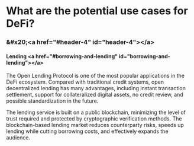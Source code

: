 <h1>What are the potential use cases for DeFi? </h1>
<h3>&amp;#x20;&lt;a href=&quot;#header-4&quot; id=&quot;header-4&quot;&gt;&lt;/a&gt;</h3>
<h4>Lending &lt;a href=&quot;#borrowing-and-lending&quot; id=&quot;borrowing-and-lending&quot;&gt;&lt;/a&gt;</h4>
<p>The Open Lending Protocol is one of the most popular applications in the DeFi ecosystem. Compared with traditional credit systems, open decentralized lending has many advantages, including instant transaction settlement, support for collateralized digital assets, no credit review, and possible standardization in the future. </p>
<p>The lending service is built on a public blockchain, minimizing the level of trust required and protected by cryptographic verification methods. The blockchain-based lending market reduces counterparty risks, speeds up lending while cutting borrowing costs, and effectively expands the audience. </p>